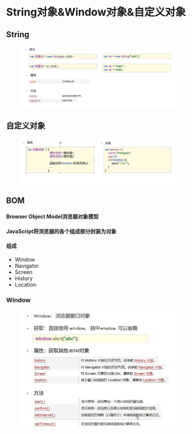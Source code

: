 # String对象\&Window对象&自定义对象

## String

<figure><img src="../.gitbook/assets/image (1).png" alt=""><figcaption></figcaption></figure>

## 自定义对象

<figure><img src="../.gitbook/assets/image (4).png" alt=""><figcaption></figcaption></figure>

## BOM

#### Browser Object Model浏览器对象模型

#### JavaScript将浏览器的各个组成部分封装为对象

#### 组成

* Window
* Navigator
* Screen
* History
* Location

### Window

<figure><img src="../.gitbook/assets/image (5) (1).png" alt=""><figcaption></figcaption></figure>
